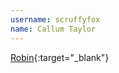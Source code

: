 ---username: scruffyfoxname: Callum Taylor---[Robin](https://play.google.com/store/apps/details?id=in.rob.client){:target="_blank"}